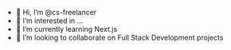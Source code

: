 - 👋 Hi, I’m @cs-freelancer
- 👀 I’m interested in ...
- 🌱 I’m currently learning Next.js
- 💞️ I’m looking to collaborate on Full Stack Development projects

<!---
cs-freelancer-net/cs-freelancer-net is a ✨ special ✨ repository because its `README.md` (this file) appears on your GitHub profile.
You can click the Preview link to take a look at your changes.
--->
